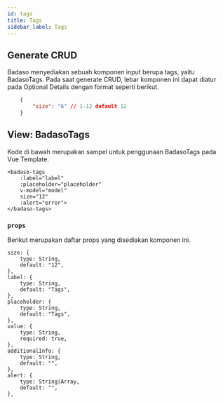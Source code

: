```yaml
---
id: tags
title: Tags
sidebar_label: Tags
---
```


## Generate CRUD

Badaso menyediakan sebuah komponen input berupa tags, yaitu BadasoTags. Pada saat generate CRUD, lebar komponen ini dapat diatur pada Optional Details dengan format seperti berikut.
<!--DOCUSAURUS_CODE_TABS-->
<!--JSON-->
```json
    {
        "size": "6" // 1-12 default 12
    }
```
<!--END_DOCUSAURUS_CODE_TABS-->

## View: BadasoTags

Kode di bawah merupakan sampel untuk penggunaan BadasoTags pada Vue Template.

<!--DOCUSAURUS_CODE_TABS-->
<!--Vue-->
```vue
<badaso-tags
    :label="label"
    :placeholder="placeholder"
    v-model="model"
    size="12"
    :alert="error">
</badaso-tags>
```
<!--END_DOCUSAURUS_CODE_TABS-->

### `props`

Berikut merupakan daftar props yang disediakan komponen ini.

```
size: {
    type: String,
    default: "12",
},
label: {
    type: String,
    default: "Tags",
},
placeholder: {
    type: String,
    default: "Tags",
},
value: {
    type: String,
    required: true,
},
additionalInfo: {
    type: String,
    default: "",
},
alert: {
    type: String|Array,
    default: "",
},
```
